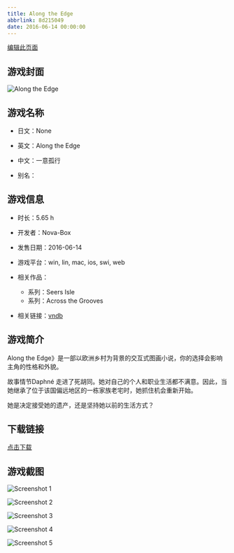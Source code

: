 ```yaml
---
title: Along the Edge
abbrlink: 8d215049
date: 2016-06-14 00:00:00
---
```

[编辑此页面](https://github.com/ACG-3/ADV3-source/blob/main/source/_posts/games/Along%20the%20Edge.md)

## 游戏封面

![Along the Edge](https://pan.timero.xyz/d/onedrive/img_lib_001/Along%20the%20Edge_cover.avif)


## 游戏名称

- 日文：None
- 英文：Along the Edge
- 中文：一意孤行

- 别名：


## 游戏信息

- 时长：5.65 h
- 开发者：Nova-Box
- 发售日期：2016-06-14
- 游戏平台：win, lin, mac, ios, swi, web
- 相关作品：
   - 系列：Seers Isle
   - 系列：Across the Grooves

- 相关链接：[vndb](https://vndb.org/v19584)


## 游戏简介

Along the Edge》是一部以欧洲乡村为背景的交互式图画小说，你的选择会影响主角的性格和外貌。

故事情节Daphné 走进了死胡同。她对自己的个人和职业生活都不满意。因此，当她继承了位于该国偏远地区的一栋家族老宅时，她抓住机会重新开始。

她是决定接受她的遗产，还是坚持她以前的生活方式？




## 下载链接

[点击下载](https://pan.timero.xyz/onedrive/adv_lib_001/Along%20the%20Edge)


## 游戏截图


![Screenshot 1](https://pan.timero.xyz/d/onedrive/img_lib_001/Along%20the%20Edge_Screenshot_1.avif)

![Screenshot 2](https://pan.timero.xyz/d/onedrive/img_lib_001/Along%20the%20Edge_Screenshot_2.avif)

![Screenshot 3](https://pan.timero.xyz/d/onedrive/img_lib_001/Along%20the%20Edge_Screenshot_3.avif)

![Screenshot 4](https://pan.timero.xyz/d/onedrive/img_lib_001/Along%20the%20Edge_Screenshot_4.avif)

![Screenshot 5](https://pan.timero.xyz/d/onedrive/img_lib_001/Along%20the%20Edge_Screenshot_5.avif)

